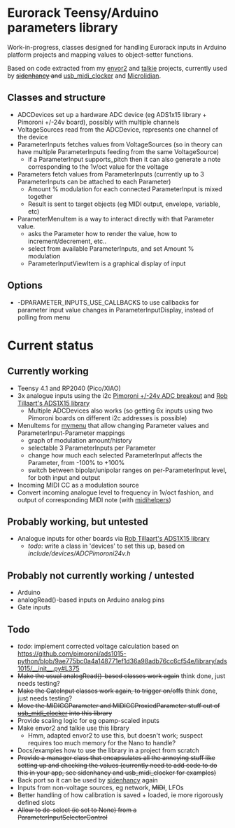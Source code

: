 # Eurorack Teensy/Arduino parameters library

Work-in-progress, classes designed for handling Eurorack inputs in Arduino platform projects and mapping values to object-setter functions.

Based on code extracted from my [envor2](https://github.com/doctea/envor2) and [talkie](https://github.com/doctea/talkie) projects, currently used by ~~[sidenhancy](https://github.com/doctea/sidenhancy) and~~ [usb_midi_clocker](https://github.com/doctea/usb_midi_clocker) and [Microlidian](https://github.com/Microlidian).

## Classes and structure

- ADCDevices set up a hardware ADC device (eg ADS1x15 library + Pimoroni +/-24v board), possibly with multiple channels
- VoltageSources read from the ADCDevice, represents one channel of the device
- ParameterInputs fetches values from VoltageSources (so in theory can have multiple ParameterInputs feeding from the same VoltageSource)
  - if a ParameterInput supports_pitch then it can also generate a note corresponding to the 1v/oct value for the voltage
- Parameters fetch values from ParameterInputs (currently up to 3 ParameterInputs can be attached to each Parameter)
  - Amount % modulation for each connected ParameterInput is mixed together
  - Result is sent to target objects (eg MIDI output, envelope, variable, etc)
- ParameterMenuItem is a way to interact directly with that Parameter value.
  - asks the Parameter how to render the value, how to increment/decrement, etc..
  - select from available ParameterInputs, and set Amount % modulation
  - ParameterInputViewItem is a graphical display of input

## Options

- -DPARAMETER_INPUTS_USE_CALLBACKS to use callbacks for parameter input value changes in ParameterInputDisplay, instead of polling from menu

# Current status

## Currently working
- Teensy 4.1 and RP2040 (Pico/XIAO)
- 3x analogue inputs using the i2c [Pimoroni +/-24v ADC breakout](https://coolcomponents.co.uk/products/ads1015-24v-adc-breakout) and [Rob Tillaart's ADS1X15 library](https://github.com/RobTillaart/ADS1X15)
  - Multiple ADCDevices also works (so getting 6x inputs using two Pimoroni boards on different i2c addresses is possible)
- MenuItems for [mymenu](https://github.com/doctea/mymenu) that allow changing Parameter values and ParameterInput-Parameter mappings
  - graph of modulation amount/history
  - selectable 3 ParameterInputs per Parameter
  - change how much each selected ParameterInput affects the Parameter, from -100% to +100%
  - switch between bipolar/unipolar ranges on per-ParameterInput level, for both input and output
- Incoming MIDI CC as a modulation source
- Convert incoming analogue level to frequency in 1v/oct fashion, and output of corresponding MIDI note (with [midihelpers](https://github.com/doctea/midihelpers))

## Probably working, but untested
- Analogue inputs for other boards via [Rob Tillaart's ADS1X15 library](https://github.com/RobTillaart/ADS1X15)
  - *todo*: write a class in 'devices' to set this up, based on *include/devices/ADCPimoroni24v.h*

## Probably not currently working / untested
- Arduino
- analogRead()-based inputs on Arduino analog pins
- Gate inputs

## Todo

- *todo*: implement corrected voltage calculation based on https://github.com/pimoroni/ads1015-python/blob/9ae775bc0a4a148771ef1d36a98adb76cc6cf54e/library/ads1015/__init__.py#L375
- ~~Make the usual analogRead()-based classes work again~~ think done, just needs testing?
- ~~Make the GateInput classes work again, to trigger on/offs~~ think done, just needs testing?
- ~~Move the MIDICCParameter and MIDICCProxiedParameter stuff out of [usb_midi_clocker](https://github.com/doctea/usb_midi_clocker) into this library~~
- Provide scaling logic for eg opamp-scaled inputs
- Make envor2 and talkie use this library
  - Hmm, adapted envor2 to use this, but doesn't work; suspect requires too much memory for the Nano to handle?
- Docs/examples how to use the library in a project from scratch
- ~~Provide a manager class that encapsulates all the annoying stuff like setting up and checking the values (currently need to add code to do this in your app, see sidenhancy and usb_midi_clocker for examples)~~
- Back port so it can be used by [sidenhancy](https://github.com/doctea/sidenhancy) again
- Inputs from non-voltage sources, eg network, ~~MIDI~~, LFOs
- Better handling of how calibration is saved + loaded, ie more rigorously defined slots
- ~~Allow to de-select (ie set to None) from a ParameterInputSelectorControl~~

